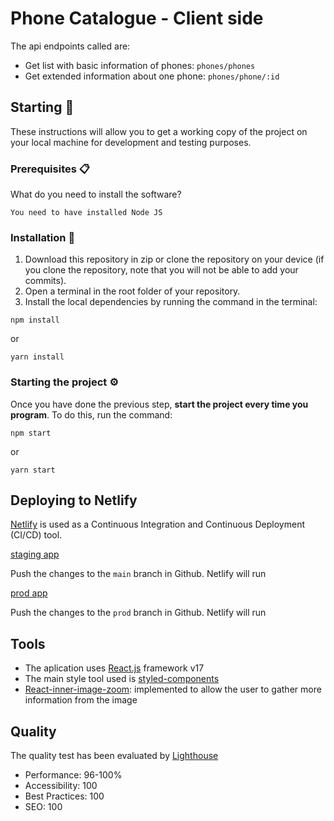 # Phone Catalogue - Client side

The api endpoints called are:

- Get list with basic information of phones: `phones/phones`
- Get extended information about one phone: `phones/phone/:id`

## Starting 🚀

These instructions will allow you to get a working copy of the project on your local machine for development and testing purposes.

### Prerequisites 📋

What do you need to install the software?

```
You need to have installed Node JS
```

### Installation 🔧

1. Download this repository in zip or clone the repository on your device (if you clone the repository, note that you will not be able to add your commits).
2. Open a terminal in the root folder of your repository.
3. Install the local dependencies by running the command in the terminal:

```
npm install
```

or

```
yarn install
```

### Starting the project ⚙️

Once you have done the previous step, **start the project every time you program**. To do this, run the command:

```
npm start
```

or

```
yarn start
```

## Deploying to Netlify

[Netlify](https://www.netlify.com/) is used as a Continuous Integration and Continuous Deployment (CI/CD) tool.

[staging app](https://phone-catalogue-app.netlify.app/)

Push the changes to the `main` branch in Github. Netlify will run

[prod app](https://phone-catalogue-app.netlify.app/)

Push the changes to the `prod` branch in Github. Netlify will run

## Tools

- The aplication uses [React.js](https://reactjs.org/) framework v17
- The main style tool used is [styled-components](https://styled-components.com/) <br/>
- [React-inner-image-zoom](https://github.com/laurenashpole/react-inner-image-zoom): implemented to allow the user to gather more information from the image

## Quality

The quality test has been evaluated by [Lighthouse](https://developers.google.com/web/tools/lighthouse)

- Performance: 96-100%
- Accessibility: 100
- Best Practices: 100
- SEO: 100
